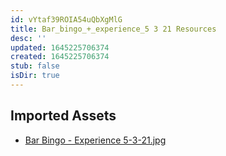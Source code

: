 ```yaml
---
id: vYtaf39ROIA54uQbXgMlG
title: Bar_bingo_+_experience_5 3 21 Resources
desc: ''
updated: 1645225706374
created: 1645225706374
stub: false
isDir: true
---
```

## Imported Assets
- [Bar Bingo - Experience 5-3-21.jpg](/assets/bar-bingo---experience-5-3-21.jpg)
